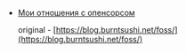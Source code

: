 * [Мои отношения с опенсорсом](https://habr.com/ru/company/itsumma/blog/484846/)

    original - [https://blog.burntsushi.net/foss/](https://blog.burntsushi.net/foss/)